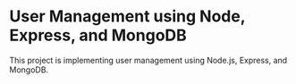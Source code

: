 # User Management using Node, Express, and MongoDB
This project is implementing user management using Node.js, Express, and MongoDB.